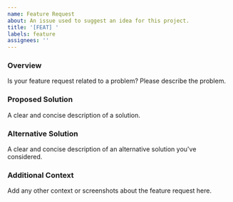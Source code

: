 ```yaml
---
name: Feature Request
about: An issue used to suggest an idea for this project.
title: '[FEAT] '
labels: feature
assignees: ''
---
```


### Overview
Is your feature request related to a problem? Please describe the problem.

### Proposed Solution
A clear and concise description of a solution.

### Alternative Solution
A clear and concise description of an alternative solution you've considered.

### Additional Context
Add any other context or screenshots about the feature request here.
